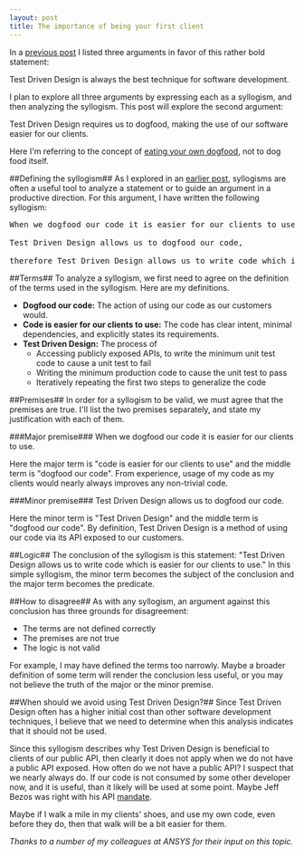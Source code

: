 ```yaml
---
layout: post
title: The importance of being your first client
---
```

In a [previous post](/the-best-way-develop-software/) I listed three arguments in favor of this rather bold statement:

Test Driven Design is always the best technique for software development.

I plan to explore all three arguments by expressing each as a syllogism, and then analyzing the syllogism. This post will explore the second argument:

Test Driven Design requires us to dogfood, making the use of our software easier for our clients.

Here I'm referring to the concept of [eating your own dogfood](http://en.wikipedia.org/wiki/Eating_your_own_dog_food), not to dog food itself.

##Defining the syllogism##
As I explored in an [earlier post](/a-brief-introduction-to-syllogisms/), syllogisms are often a useful tool to analyze a statement or to guide an argument in a productive direction. For this argument, I have written the following syllogism:

<pre>
When we dogfood our code it is easier for our clients to use,

Test Driven Design allows us to dogfood our code,

therefore Test Driven Design allows us to write code which is easier to use for our clients to use.
</pre>

##Terms##
To analyze a syllogism, we first need to agree on the definition of the terms used in the syllogism. Here are my definitions.

* **Dogfood our code:** The action of using our code as our customers would.
* **Code is easier for our clients to use:** The code has clear intent, minimal dependencies, and explicitly states its requirements.
* **Test Driven Design:** The process of
  * Accessing publicly exposed APIs, to write the minimum unit test code to cause a unit test to fail
  * Writing the minimum production code to cause the unit test to pass
  * Iteratively repeating the first two steps to generalize the code

##Premises##
In order for a syllogism to be valid, we must agree that the premises are true. I'll list the two premises separately, and state my justification with each of them.

###Major premise###
When we dogfood our code it is easier for our clients to use.

Here the major term is "code is easier for our clients to use" and the middle term is "dogfood our code".  From experience, usage of my code as my clients would nearly always improves any non-trivial code.

###Minor premise###
Test Driven Design allows us to dogfood our code.

Here the minor term is "Test Driven Design" and the middle term is "dogfood our code". By definition, Test Driven Design is a method of using our code via its API exposed to our customers. 

##Logic##
The conclusion of the syllogism is this statement: "Test Driven Design allows us to write code which is easier for our clients to use." In this simple syllogism, the minor term becomes the subject of the conclusion and the major term becomes the predicate.

##How to disagree##
As with any syllogism, an argument against this conclusion has three grounds for disagreement:

* The terms are not defined correctly
* The premises are not true
* The logic is not valid

For example, I may have defined the terms too narrowly. Maybe a broader definition of some term will render the conclusion less useful, or you may not believe the truth of the major or the minor premise.

##When should we avoid using Test Driven Design?##
Since Test Driven Design often has a higher initial cost than other software development techniques, I believe that we need to determine when this analysis indicates that it should not be used.

Since this syllogism describes why Test Driven Design is beneficial to clients of our public API, then clearly it does not apply when we do not have a public API exposed. How often do we not have a public API? I suspect that we nearly always do. If our code is not consumed by some other developer now, and it is useful, than it likely will be used at some point. Maybe Jeff Bezos was right with his API [mandate](https://plus.google.com/112678702228711889851/posts/eVeouesvaVX).

Maybe if I walk a mile in my clients' shoes, and use my own code, even before they do, then that walk will be a bit easier for them.

_Thanks to a number of my colleagues at ANSYS for their input on this topic._
